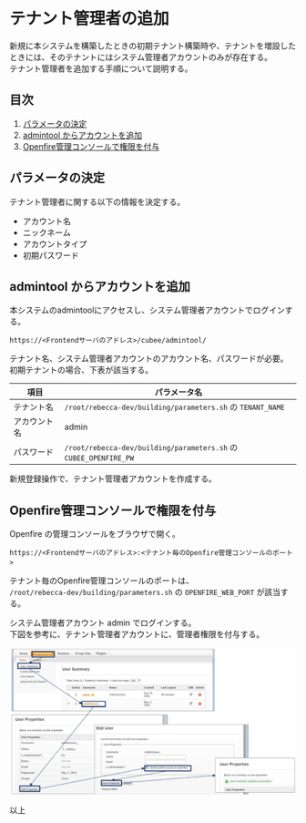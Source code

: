 テナント管理者の追加
===

新規に本システムを構築したときの初期テナント構築時や、テナントを増設したときには、そのテナントにはシステム管理者アカウントのみが存在する。  
テナント管理者を追加する手順について説明する。



## 目次

1. [パラメータの決定](#define)
1. [admintool からアカウントを追加](#add)
1. [Openfire管理コンソールで権限を付与](#previledge)



## <a name="define"></a> パラメータの決定

テナント管理者に関する以下の情報を決定する。

* アカウント名
* ニックネーム
* アカウントタイプ
* 初期パスワード



## <a name="add"></a> admintool からアカウントを追加

本システムのadmintoolにアクセスし、システム管理者アカウントでログインする。

`https://<Frontendサーバのアドレス>/cubee/admintool/`

テナント名、システム管理者アカウントのアカウント名、パスワードが必要。  
初期テナントの場合、下表が該当する。

| 項目 | パラメータ名 |
| -- | -- |
| テナント名 | `/root/rebecca-dev/building/parameters.sh` の `TENANT_NAME` |
| アカウント名 | admin |
| パスワード | `/root/rebecca-dev/building/parameters.sh` の `CUBEE_OPENFIRE_PW` |

新規登録操作で、テナント管理者アカウントを作成する。



## <a name="previledge"></a> Openfire管理コンソールで権限を付与

Openfire の管理コンソールをブラウザで開く。

`https://<Frontendサーバのアドレス>:<テナント毎のOpenfire管理コンソールのポート>`

テナント毎のOpenfire管理コンソールのポートは、  
`/root/rebecca-dev/building/parameters.sh` の `OPENFIRE_WEB_PORT` が該当する。

システム管理者アカウント admin でログインする。  
下図を参考に、テナント管理者アカウントに、管理者権限を付与する。

![図](./images/openfire_web_console.png)



以上
